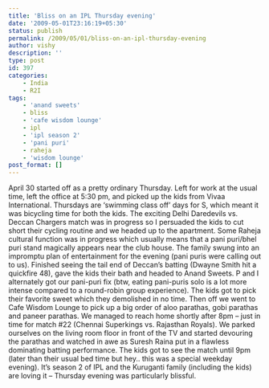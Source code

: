 ```yaml
---
title: 'Bliss on an IPL Thursday evening'
date: '2009-05-01T23:16:19+05:30'
status: publish
permalink: /2009/05/01/bliss-on-an-ipl-thursday-evening
author: vishy
description: ''
type: post
id: 397
categories: 
    - India
    - R2I
tags:
    - 'anand sweets'
    - bliss
    - 'cafe wisdom lounge'
    - ipl
    - 'ipl season 2'
    - 'pani puri'
    - raheja
    - 'wisdom lounge'
post_format: []
---
```

April 30 started off as a pretty ordinary Thursday. Left for work at the usual time, left the office at 5:30 pm, and picked up the kids from Vivaa International. Thursdays are ‘swimming class off’ days for S, which meant it was bicycling time for both the kids. The exciting Delhi Daredevils vs. Deccan Chargers match was in progress so I persuaded the kids to cut short their cycling routine and we headed up to the apartment. Some Raheja cultural function was in progress which usually means that a pani puri/bhel puri stand magically appears near the club house. The family swung into an impromptu plan of entertainment for the evening (pani puris were calling out to us). Finished seeing the tail end of Deccan’s batting (Dwayne Smith hit a quickfire 48), gave the kids their bath and headed to Anand Sweets. P and I alternately got our pani-puri fix (btw, eating pani-puris solo is a lot more intense compared to a round-robin group experience). The kids got to pick their favorite sweet which they demolished in no time. Then off we went to Cafe Wisdom Lounge to pick up a big order of aloo parathas, gobi parathas and paneer parathas. We managed to reach home shortly after 8pm – just in time for match #22 (Chennai Superkings vs. Rajasthan Royals). We parked ourselves on the living room floor in front of the TV and started devouring the parathas and watched in awe as Suresh Raina put in a flawless dominating batting performance. The kids got to see the match until 9pm (later than their usual bed time but hey.. this was a special weekday evening). It’s season 2 of IPL and the Kuruganti family (including the kids) are loving it – Thursday evening was particularly blissful.